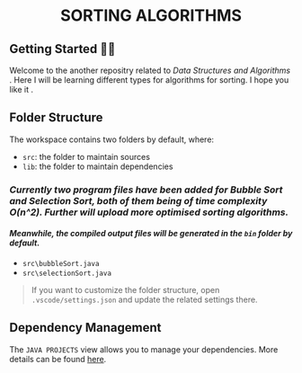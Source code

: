 
<h1 align = "center"> SORTING ALGORITHMS </h1>

## Getting Started 👋👋

Welcome to the another repositry related to *Data Structures and Algorithms* . Here I will be learning different types for algorithms for sorting. I hope you like it .

## Folder Structure

The workspace contains two folders by default, where:

- `src`: the folder to maintain sources
- `lib`: the folder to maintain dependencies

### *Currently two program files have been added for Bubble Sort and Selection Sort, both of them being of time complexity O(n^2). Further will upload more optimised sorting algorithms.*
#### *Meanwhile, the compiled output files will be generated in the `bin` folder by default.*
- `src\bubbleSort.java`
- `src\selectionSort.java`

> If you want to customize the folder structure, open `.vscode/settings.json` and update the related settings there.

## Dependency Management

The `JAVA PROJECTS` view allows you to manage your dependencies. More details can be found [here](https://github.com/microsoft/vscode-java-dependency#manage-dependencies).

